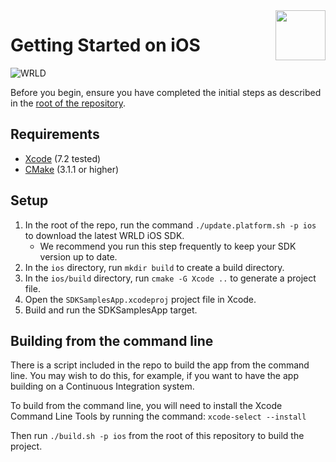 <a href="http://www.wrld3d.com/">
    <img src="http://cdn2.eegeo.com/wp-content/uploads/2017/04/WRLD_Blue.png" align="right" height="80px" />
</a>

# Getting Started on iOS

![WRLD](http://cdn2.eegeo.com/wp-content/uploads/2017/04/screenselection01.png)

Before you begin, ensure you have completed the initial steps as described in the [root of the repository](https://github.com/wrld/wrld-sdk-samples).

## Requirements

- [Xcode](https://developer.apple.com/xcode/) (7.2 tested)
- [CMake](https://cmake.org/) (3.1.1  or higher)

## Setup

1.  In the root of the repo, run the command `./update.platform.sh -p ios` to download the latest WRLD iOS SDK.
	*	We recommend you run this step frequently to keep your SDK version up to date.
2.  In the `ios` directory, run `mkdir build` to create a build directory.
3.  In the `ios/build` directory, run `cmake -G Xcode ..` to generate a project file.
4.  Open the `SDKSamplesApp.xcodeproj` project file in Xcode.
5.  Build and run the SDKSamplesApp target.

## Building from the command line

There is a script included in the repo to build the app from the command line. You may wish to do this, for example, if you want to have the app building on a Continuous Integration system.

To build from the command line, you will need to install the Xcode Command Line Tools by running the command: `xcode-select --install`

Then run `./build.sh -p ios` from the root of this repository to build the project.
